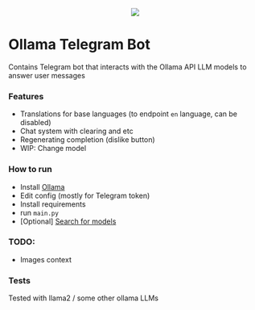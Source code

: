 <p align="center">
  <img src="https://github.com/kirillzhosul/ollama-telegram-ai/assets/79853674/c42b7bbe-9a9f-4220-8ec8-b150d5ce9c46" />
</p>

# Ollama Telegram Bot
Contains Telegram bot that interacts with the Ollama API LLM models to answer user messages

### Features
- Translations for base languages (to endpoint `en` language, can be disabled)
- Chat system with clearing and etc
- Regenerating completion (dislike button)
- WIP: Change model

### How to run
- Install [Ollama](https://ollama.com/)
- Edit config (mostly for Telegram token)
- Install requirements
- run `main.py`
- [Optional] [Search for models](https://ollama.com/search)

### TODO:
- Images context


### Tests

Tested with llama2 / some other ollama LLMs
